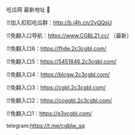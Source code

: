 吃瓜网 最新地址 👋 

⏰加入扣扣吃瓜群：http://b.j4h.cn/2yQQsU

⏰免翻入口导航：https://www.CGBL21.cc/  （最新）

⏰免翻入口6：https://fhde.2c3cgbl.com/

⏰免翻入口5：https://5451846.2c3cgbl.com/

⏰免翻入口4：https://blcgw.2c3cgbl.com/

⏰免翻入口3：https://cgbl.2c3cgbl.com/

⏰免翻入口2：https://ccggbl.2c3cgbl.com/

⏰免翻入口1：https://e3vcgbl.com/

telegram:https://t.me/cgblw_sq


